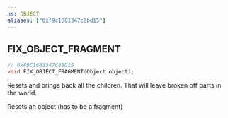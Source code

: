```yaml
---
ns: OBJECT
aliases: ["0xf9c1681347c8bd15"]
---
```

## FIX_OBJECT_FRAGMENT

```c
// 0xF9C1681347C8BD15
void FIX_OBJECT_FRAGMENT(Object object);
```

Resets and brings back all the children. That will leave broken off parts in the world.

Resets an object (has to be a fragment)

